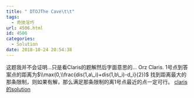 ```yaml
---
title: " DTOJThe Cave\t\t"
tags:
  - 奇技淫巧
url: 4506.html
id: 4506
categories:
  - Solution
date: 2018-10-24 20:54:38
---
```


这题我并不会证明...只是看Claris的题解然后字面意思的... Orz Claris. 1号点到答案点的距离为$\\max(0,\\frac{dis(1,a\_i)+dis(1,b\_i)-d_i}{2})$ 找到距离最大的那条限制，则如果有解，那么满足那条限制的离1号点最近的点一定可行。 [claris的solution](http://www.cnblogs.com/clrs97/p/4582835.html)